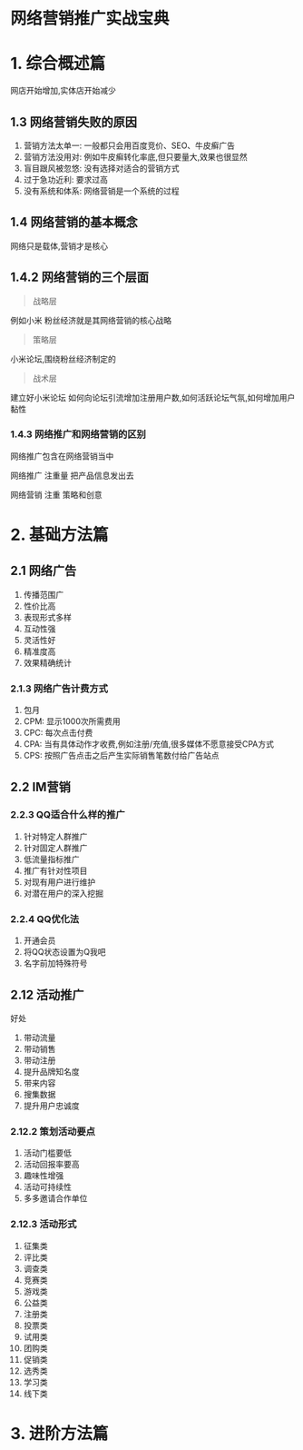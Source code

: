# 网络营销推广实战宝典

# 1. 综合概述篇

网店开始增加,实体店开始减少

## 1.3 网络营销失败的原因

1. 营销方法太单一: 一般都只会用百度竞价、SEO、牛皮癣广告
2. 营销方法没用对: 例如牛皮癣转化率底,但只要量大,效果也很显然
3. 盲目跟风被忽悠: 没有选择对适合的营销方式
4. 过于急功近利: 要求过高
5. 没有系统和体系: 网络营销是一个系统的过程

## 1.4 网络营销的基本概念

网络只是载体,营销才是核心

## 1.4.2 网络营销的三个层面

> 战略层

例如小米 粉丝经济就是其网络营销的核心战略

> 策略层

小米论坛,围绕粉丝经济制定的

> 战术层

建立好小米论坛 如何向论坛引流增加注册用户数,如何活跃论坛气氛,如何增加用户黏性

### 1.4.3 网络推广和网络营销的区别

网络推广包含在网络营销当中

网络推广 注重量 把产品信息发出去

网络营销 注重 策略和创意

# 2. 基础方法篇

## 2.1 网络广告

1. 传播范围广
2. 性价比高
3. 表现形式多样
4. 互动性强
5. 灵活性好
6. 精准度高
7. 效果精确统计

### 2.1.3 网络广告计费方式

1. 包月
2. CPM: 显示1000次所需费用
3. CPC: 每次点击付费
4. CPA: 当有具体动作才收费,例如注册/充值,很多媒体不愿意接受CPA方式
5. CPS: 按照广告点击之后产生实际销售笔数付给广告站点

## 2.2 IM营销

### 2.2.3 QQ适合什么样的推广

1. 针对特定人群推广
2. 针对固定人群推广
3. 低流量指标推广
4. 推广有针对性项目
5. 对现有用户进行维护
6. 对潜在用户的深入挖掘

### 2.2.4 QQ优化法

1. 开通会员
2. 将QQ状态设置为Q我吧
3. 名字前加特殊符号

## 2.12 活动推广

好处

1. 带动流量
2. 带动销售
3. 带动注册
4. 提升品牌知名度
5. 带来内容
6. 搜集数据
7. 提升用户忠诚度

### 2.12.2 策划活动要点

1. 活动门槛要低
2. 活动回报率要高
3. 趣味性增强
4. 活动可持续性
5. 多多邀请合作单位

### 2.12.3 活动形式

1. 征集类
2. 评比类
3. 调查类
4. 竞赛类
5. 游戏类
6. 公益类
7. 注册类
8. 投票类
9. 试用类
10. 团购类
11. 促销类
12. 选秀类
13. 学习类
14. 线下类

# 3. 进阶方法篇

